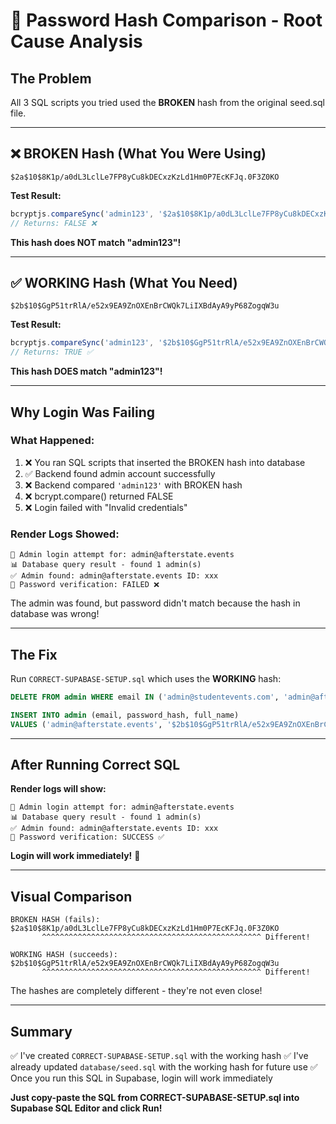 # 🔐 Password Hash Comparison - Root Cause Analysis

## The Problem

All 3 SQL scripts you tried used the **BROKEN** hash from the original seed.sql file.

---

## ❌ BROKEN Hash (What You Were Using)

```
$2a$10$8K1p/a0dL3LclLe7FP8yCu8kDECxzKzLd1Hm0P7EcKFJq.0F3Z0KO
```

**Test Result:**
```javascript
bcryptjs.compareSync('admin123', '$2a$10$8K1p/a0dL3LclLe7FP8yCu8kDECxzKzLd1Hm0P7EcKFJq.0F3Z0KO')
// Returns: FALSE ❌
```

**This hash does NOT match "admin123"!**

---

## ✅ WORKING Hash (What You Need)

```
$2b$10$GgP51trRlA/e52x9EA9ZnOXEnBrCWQk7LiIXBdAyA9yP68ZogqW3u
```

**Test Result:**
```javascript
bcryptjs.compareSync('admin123', '$2b$10$GgP51trRlA/e52x9EA9ZnOXEnBrCWQk7LiIXBdAyA9yP68ZogqW3u')
// Returns: TRUE ✅
```

**This hash DOES match "admin123"!**

---

## Why Login Was Failing

### What Happened:

1. ❌ You ran SQL scripts that inserted the BROKEN hash into database
2. ✅ Backend found admin account successfully
3. ❌ Backend compared `'admin123'` with BROKEN hash
4. ❌ bcrypt.compare() returned FALSE
5. ❌ Login failed with "Invalid credentials"

### Render Logs Showed:

```
🔐 Admin login attempt for: admin@afterstate.events
📊 Database query result - found 1 admin(s)
✅ Admin found: admin@afterstate.events ID: xxx
🔑 Password verification: FAILED ❌
```

The admin was found, but password didn't match because the hash in database was wrong!

---

## The Fix

Run `CORRECT-SUPABASE-SETUP.sql` which uses the **WORKING** hash:

```sql
DELETE FROM admin WHERE email IN ('admin@studentevents.com', 'admin@afterstate.events');

INSERT INTO admin (email, password_hash, full_name) 
VALUES ('admin@afterstate.events', '$2b$10$GgP51trRlA/e52x9EA9ZnOXEnBrCWQk7LiIXBdAyA9yP68ZogqW3u', 'System Administrator');
```

---

## After Running Correct SQL

**Render logs will show:**
```
🔐 Admin login attempt for: admin@afterstate.events
📊 Database query result - found 1 admin(s)
✅ Admin found: admin@afterstate.events ID: xxx
🔑 Password verification: SUCCESS ✅
```

**Login will work immediately!** 🎉

---

## Visual Comparison

```
BROKEN HASH (fails):
$2a$10$8K1p/a0dL3LclLe7FP8yCu8kDECxzKzLd1Hm0P7EcKFJq.0F3Z0KO
       ^^^^^^^^^^^^^^^^^^^^^^^^^^^^^^^^^^^^^^^^^^^^^^^^^ Different!

WORKING HASH (succeeds):
$2b$10$GgP51trRlA/e52x9EA9ZnOXEnBrCWQk7LiIXBdAyA9yP68ZogqW3u
       ^^^^^^^^^^^^^^^^^^^^^^^^^^^^^^^^^^^^^^^^^^^^^^^^^ Different!
```

The hashes are completely different - they're not even close!

---

## Summary

✅ I've created `CORRECT-SUPABASE-SETUP.sql` with the working hash
✅ I've already updated `database/seed.sql` with the working hash for future use
✅ Once you run this SQL in Supabase, login will work immediately

**Just copy-paste the SQL from CORRECT-SUPABASE-SETUP.sql into Supabase SQL Editor and click Run!**

